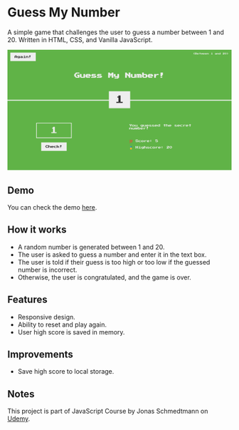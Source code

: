 # Guess My Number

A simple game that challenges the user to guess a number between 1 and 20. Written in HTML, CSS, and Vanilla JavaScript.

![screenshot](screenshot.png)

## Demo

You can check the demo [here](https://guessmynumber-09.netlify.app/).

## How it works

- A random number is generated between 1 and 20.
- The user is asked to guess a number and enter it in the text box.
- The user is told if their guess is too high or too low if the guessed number is incorrect.
- Otherwise, the user is congratulated, and the game is over.

## Features

- Responsive design.
- Ability to reset and play again.
- User high score is saved in memory.

## Improvements

- Save high score to local storage.

## Notes

This project is part of JavaScript Course by Jonas Schmedtmann on [Udemy](https://www.udemy.com/course/the-complete-javascript-course/).
